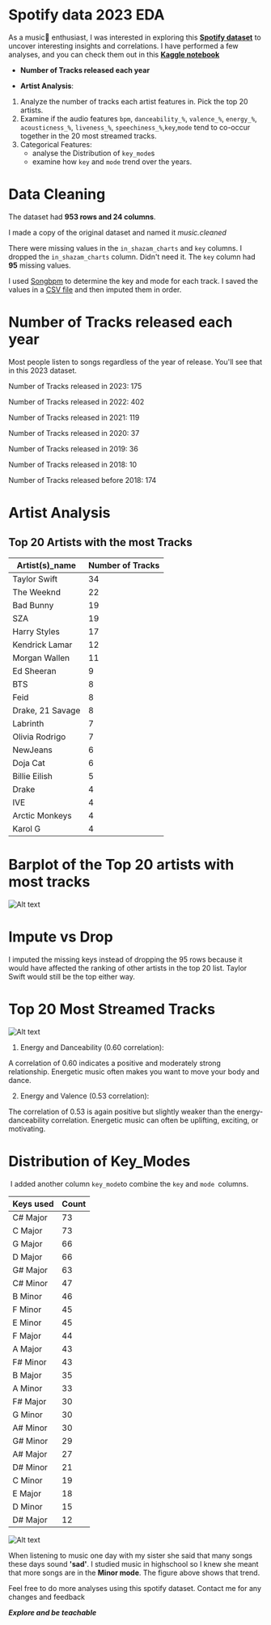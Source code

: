 # **Spotify data 2023 EDA**

As a music🎵 enthusiast, I was interested in exploring this **[Spotify dataset](https://www.kaggle.com/datasets/nelgiriyewithana/top-spotify-songs-2023)** to uncover interesting insights and correlations. I have performed a few analyses, and you can check them out in this **[Kaggle notebook](https://www.kaggle.com/code/wilfridawere/spotify-data-2023-eda)**

* **Number of Tracks released each year**

* **Artist Analysis**:
1. Analyze the number of tracks each artist features in. Pick the top 20 artists. 
1. Examine if the audio features `bpm`, `danceability_%`, `valence_%`, `energy_%`, `acousticness_%`, `liveness_%`, `speechiness_%`,`key`,`mode` tend to co-occur together in the 20 most streamed tracks.
1. Categorical Features: 
   * analyse the Distribution of `key_mode`s
   * examine how `key` and `mode` trend over the years.

# Data Cleaning

The dataset had **953 rows and 24 columns**.

I made a copy of the original dataset and named it *music.cleaned*

There were missing values in the `in_shazam_charts` and `key` columns. I dropped the `in_shazam_charts` column. Didn't need it. The `key` column had **95** missing values.

I used  [Songbpm](https://songbpm.com/) to determine the key and mode for each track. I saved the values in a [CSV file](./Spotify%20Missing%20Keys%20(1).xlsx) and then imputed them in order.

# Number of Tracks released each year

Most people listen to songs regardless of the year of release. You'll see that in this 2023 dataset.

Number of Tracks released in 2023: 175

Number of Tracks released in 2022: 402

Number of Tracks released in 2021: 119

Number of Tracks released in 2020: 37

Number of Tracks released in 2019: 36

Number of Tracks released in 2018: 10

Number of Tracks released before 2018: 174

# Artist Analysis

## Top 20 Artists with the most Tracks

| Artist(s)_name                                | Number of Tracks |
|--------------------------------------------------|-----------------|
| Taylor Swift                                     | 34                |
| The Weeknd                                       | 22                |
| Bad Bunny                                        | 19                |
| SZA                                               | 19                |
| Harry Styles                                      | 17                |
| Kendrick Lamar                                   | 12                |
| Morgan Wallen                                    | 11                |
| Ed Sheeran                                        | 9                 |
| BTS                                              | 8                 |
| Feid                                              | 8                 |
| Drake, 21 Savage                                  | 8                 |
| Labrinth                                          | 7                 |
| Olivia Rodrigo                                    | 7                 |
| NewJeans                                          | 6                 |
| Doja Cat                                          | 6                 |
| Billie Eilish                                    | 5                 |
| Drake                                              | 4                 |
| IVE                                               | 4                 |
| Arctic Monkeys                                    | 4                 |
| Karol G                                           | 4                 |

# Barplot of the Top 20 artists with most tracks

![Alt text](./Barplot%20of%20Top%2020%20artists%20with%20most%20tracks.png)

# Impute vs Drop

I imputed the missing keys instead of dropping the 95 rows because it would have affected the ranking of other artists in the top 20 list. Taylor Swift would still be the top either way.

# Top 20 Most Streamed Tracks

![Alt text](./Correlation%20matrix%20of%20top%2020%20most%20popular%20tracks.png)

1. Energy and Danceability (0.60 correlation):

A correlation of 0.60 indicates a positive and moderately strong relationship.
Energetic music often makes you want to move your body and dance.

2. Energy and Valence (0.53 correlation):

The correlation of 0.53 is again positive but slightly weaker than the energy-danceability correlation.
Energetic music can often be uplifting, exciting, or motivating.

# Distribution of Key_Modes
​
I added another column `key_mode`to combine the `key` and `mode `columns.

| Keys used | Count |
|---|---|
| C# Major  | 73    |
| C Major   | 73    |
| G Major   | 66    |
| D Major   | 66    |
| G# Major  | 63    |
| C# Minor  | 47    |
| B Minor   | 46    |
| F Minor   | 45    |
| E Minor   | 45    |
| F Major   | 44    |
| A Major   | 43    |
| F# Minor  | 43    |
| B Major   | 35    |
| A Minor   | 33    |
| F# Major  | 30    |
| G Minor   | 30    |
| A# Minor  | 30    |
| G# Minor  | 29    |
| A# Major  | 27    |
| D# Minor  | 21    |
| C Minor   | 19    |
| E Major   | 18    |
| D Minor   | 15    |
| D# Major  | 12    |

![Alt text](./Trends%20of%20Key_modes%20over%20time.png)

When listening to music one day with my sister she said that many songs these days sound **'sad'**. I studied music in highschool so I knew she meant that more songs are in the **Minor mode**. The figure above shows that trend.

Feel free to do more analyses using this spotify dataset. Contact me for any changes and feedback

***Explore and be teachable***

